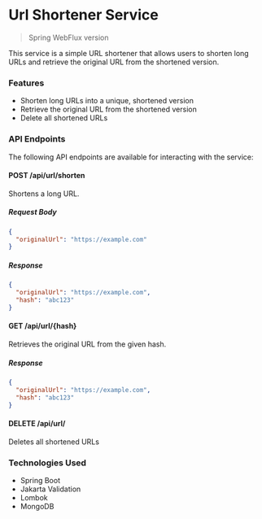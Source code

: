 # Url Shortener Service

>Spring WebFlux version

This service is a simple URL shortener that allows users to shorten long URLs and retrieve the original URL from the shortened version.

### Features
- Shorten long URLs into a unique, shortened version
- Retrieve the original URL from the shortened version
- Delete all shortened URLs

### API Endpoints
The following API endpoints are available for interacting with the service:

#### POST /api/url/shorten
Shortens a long URL.

##### Request Body
```json
{
  "originalUrl": "https://example.com"
}
```

##### Response
```json
{
  "originalUrl": "https://example.com",
  "hash": "abc123"
}
```

#### GET /api/url/{hash}
Retrieves the original URL from the given hash.

##### Response
```json
{
  "originalUrl": "https://example.com",
  "hash": "abc123"
}
```

#### DELETE /api/url/
Deletes all shortened URLs

### Technologies Used
- Spring Boot
- Jakarta Validation
- Lombok
- MongoDB



